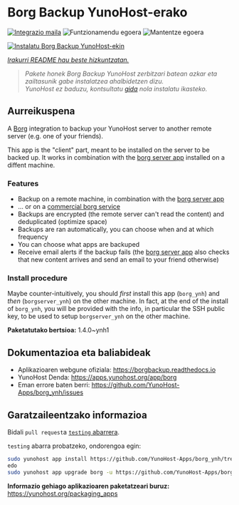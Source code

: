 <!--
Ohart ongi: README hau automatikoki sortu da <https://github.com/YunoHost/apps/tree/master/tools/readme_generator>ri esker
EZ editatu eskuz.
-->

# Borg Backup YunoHost-erako

[![Integrazio maila](https://dash.yunohost.org/integration/borg.svg)](https://ci-apps.yunohost.org/ci/apps/borg/) ![Funtzionamendu egoera](https://ci-apps.yunohost.org/ci/badges/borg.status.svg) ![Mantentze egoera](https://ci-apps.yunohost.org/ci/badges/borg.maintain.svg)

[![Instalatu Borg Backup YunoHost-ekin](https://install-app.yunohost.org/install-with-yunohost.svg)](https://install-app.yunohost.org/?app=borg)

*[Irakurri README hau beste hizkuntzatan.](./ALL_README.md)*

> *Pakete honek Borg Backup YunoHost zerbitzari batean azkar eta zailtasunik gabe instalatzea ahalbidetzen dizu.*  
> *YunoHost ez baduzu, kontsultatu [gida](https://yunohost.org/install) nola instalatu ikasteko.*

## Aurreikuspena

A [Borg](https://borgbackup.readthedocs.io/en/stable/index.html#what-is-borgbackup) integration to backup your YunoHost server to another remote server (e.g. one of your friends).

This app is the "client" part, meant to be installed on the server to be backed up. It works in combination with the [borg server app](https://apps.yunohost.org/app/borgserver) installed on a diffent machine.

### Features

- Backup on a remote machine, in combination with the [borg server app](https://apps.yunohost.org/app/borgserver)
- ... or on a [commercial borg service](https://www.borgbackup.org/support/commercial.html)
- Backups are encrypted (the remote server can't read the content) and deduplicated (optimize space)
- Backups are ran automatically, you can choose when and at which frequency
- You can choose what apps are backuped
- Receive email alerts if the backup fails (the [borg server app](https://apps.yunohost.org/app/borgserver) also checks that new content arrives and send an email to your friend otherwise)

### Install procedure

Maybe counter-intuitively, you should *first* install this app (`borg_ynh`) and *then* (`borgserver_ynh`) on the other machine. In fact, at the end of the install of `borg_ynh`, you will be provided with the info, in particular the SSH public key, to be used to setup `borgserver_ynh` on the other machine.


**Paketatutako bertsioa:** 1.4.0~ynh1
## Dokumentazioa eta baliabideak

- Aplikazioaren webgune ofiziala: <https://borgbackup.readthedocs.io>
- YunoHost Denda: <https://apps.yunohost.org/app/borg>
- Eman errore baten berri: <https://github.com/YunoHost-Apps/borg_ynh/issues>

## Garatzaileentzako informazioa

Bidali `pull request`a [`testing` abarrera](https://github.com/YunoHost-Apps/borg_ynh/tree/testing).

`testing` abarra probatzeko, ondorengoa egin:

```bash
sudo yunohost app install https://github.com/YunoHost-Apps/borg_ynh/tree/testing --debug
edo
sudo yunohost app upgrade borg -u https://github.com/YunoHost-Apps/borg_ynh/tree/testing --debug
```

**Informazio gehiago aplikazioaren paketatzeari buruz:** <https://yunohost.org/packaging_apps>
